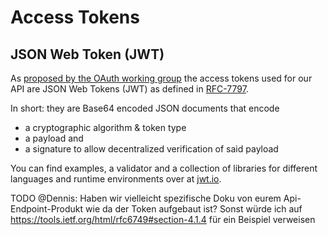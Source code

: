 # Access Tokens

## JSON Web Token (JWT)

As [proposed by the OAuth working group](https://tools.ietf.org/html/draft-ietf-oauth-access-token-jwt-07) the access tokens used for our API are JSON Web Tokens (JWT) as defined in [RFC-7797](https://tools.ietf.org/html/rfc7519).

In short: they are Base64 encoded JSON documents that encode

- a cryptographic algorithm & token type
- a payload and
- a signature to allow decentralized verification of said payload

You can find examples, a validator and a collection of libraries for different languages and runtime environments over at [jwt.io](https://jwt.io/).

TODO @Dennis: Haben wir vielleicht spezifische Doku von eurem Api-Endpoint-Produkt wie da der Token aufgebaut ist? Sonst würde ich auf <https://tools.ietf.org/html/rfc6749#section-4.1.4> für ein Beispiel verweisen
